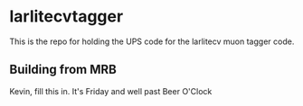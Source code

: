 # larlitecvtagger

This is the repo for holding the UPS code for the larlitecv muon tagger code.


## Building from MRB

Kevin, fill this in. It's Friday and well past Beer O'Clock